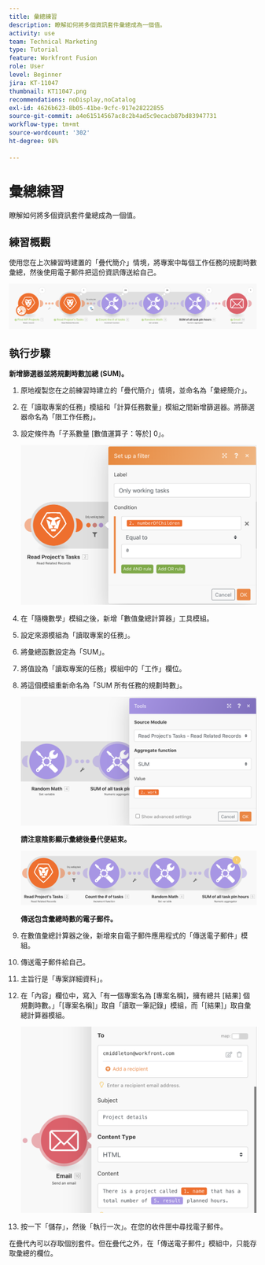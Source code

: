 ```yaml
---
title: 彙總練習
description: 瞭解如何將多個資訊套件彙總成為一個值。
activity: use
team: Technical Marketing
type: Tutorial
feature: Workfront Fusion
role: User
level: Beginner
jira: KT-11047
thumbnail: KT11047.png
recommendations: noDisplay,noCatalog
exl-id: 4626b623-8b05-41be-9cfc-917e28222855
source-git-commit: a4e61514567ac8c2b4ad5c9ecacb87bd83947731
workflow-type: tm+mt
source-wordcount: '302'
ht-degree: 98%

---
```


# 彙總練習

瞭解如何將多個資訊套件彙總成為一個值。

## 練習概觀

使用您在上次練習時建置的「疊代簡介」情境，將專案中每個工作任務的規劃時數彙總，然後使用電子郵件把這份資訊傳送給自己。

![彙總影像 1](../12-exercises/assets/aggregation-walkthrough-1.png)

## 執行步驟

**新增篩選器並將規劃時數加總 (SUM)。**

1. 原地複製您在之前練習時建立的「疊代簡介」情境，並命名為「彙總簡介」。
1. 在「讀取專案的任務」模組和「計算任務數量」模組之間新增篩選器。將篩選器命名為「限工作任務」。
1. 設定條件為「子系數量 [數值運算子：等於] 0」。

   ![彙總影像 2](../12-exercises/assets/aggregation-walkthrough-2.png)

1. 在「隨機數學」模組之後，新增「數值彙總計算器」工具模組。
1. 設定來源模組為「讀取專案的任務」。
1. 將彙總函數設定為「SUM」。
1. 將值設為「讀取專案的任務」模組中的「工作」欄位。
1. 將這個模組重新命名為「SUM 所有任務的規劃時數」。

   ![彙總影像 3](../12-exercises/assets/aggregation-walkthrough-3.png)

   **請注意陰影顯示彙總後疊代便結束。**

   ![彙總影像 4](../12-exercises/assets/aggregation-walkthrough-4.png)

   **傳送包含彙總時數的電子郵件。**

1. 在數值彙總計算器之後，新增來自電子郵件應用程式的「傳送電子郵件」模組。
1. 傳送電子郵件給自己。
1. 主旨行是「專案詳細資料」。
1. 在「內容」欄位中，寫入「有一個專案名為 [專案名稱]，擁有總共 [結果] 個規劃時數。」「[專案名稱]」取自「讀取一筆記錄」模組，而「[結果]」取自彙總計算器模組。

   ![彙總影像 5](../12-exercises/assets/aggregation-walkthrough-5.png)

1. 按一下「儲存」，然後「執行一次」。在您的收件匣中尋找電子郵件。

在疊代內可以存取個別套件。但在疊代之外，在「傳送電子郵件」模組中，只能存取彙總的欄位。
